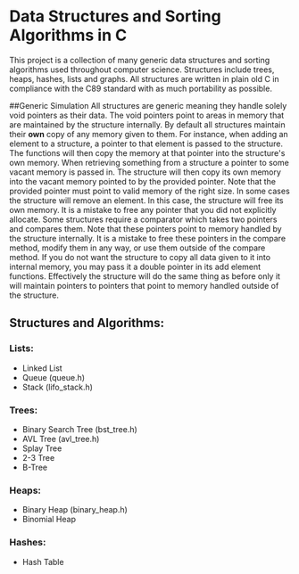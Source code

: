 # Data Structures and Sorting Algorithms in C
This project is a collection of many generic data structures and sorting algorithms used throughout
computer science. Structures include trees, heaps, hashes, lists and graphs. All structures are
written in plain old C in compliance with the C89 standard with as much portability as possible.

##Generic Simulation
All structures are generic meaning they handle solely void pointers as their data.
The void pointers point to areas in memory that are maintained by the structure internally. By
default all structures maintain their **own** copy of any memory given to them. For instance, when
adding an element to a structure, a pointer to that element is passed to the structure.
The functions will then copy the memory at that pointer into the structure's own memory.
When retrieving something from a structure a pointer to some vacant memory is passed in.
The structure will then copy its own memory into the vacant memory pointed to by the provided
pointer. Note that the provided pointer must point to valid memory of the right size. In some cases
the structure will remove an element. In this case, the structure will free its own memory. It is
a mistake to free any pointer that you did not explicitly allocate. Some structures require a comparator
which takes two pointers and compares them. Note that these pointers point to memory handled by the
structure internally. It is a mistake to free these pointers in the compare method, modify them
in any way, or use them outside of the compare method. If you do not want the structure to copy
all data given to it into internal memory, you may pass it a double pointer in its add element functions.
Effectively the structure will do the same thing as before only it will maintain pointers to pointers that point
to memory handled outside of the structure.

## Structures and Algorithms:
### Lists:
* Linked List
* Queue (queue.h)
* Stack (lifo_stack.h)

### Trees:
* Binary Search Tree (bst_tree.h)
* AVL Tree (avl_tree.h)
* Splay Tree
* 2-3 Tree
* B-Tree

### Heaps:
* Binary Heap (binary_heap.h)
* Binomial Heap

### Hashes:
* Hash Table
